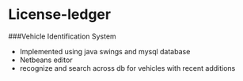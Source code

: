 # License-ledger

###Vehicle Identification System
- Implemented using java swings and mysql database
- Netbeans editor
- recognize and search across db for vehicles with recent additions
